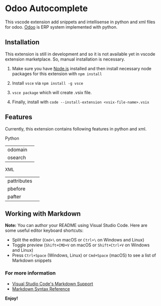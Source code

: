 # Odoo Autocomplete

This vscode extension add snippets and intellisense in python and xml files for odoo. [Odoo](https://www.odoo.com/) is ERP system implemented with python.

## Installation

This extension is still in development and so it is not available yet in vscode extension marketplace. So, manual installation is necessary.

1. Make sure you have [Node.js](https://nodejs.org/en/) installed and then install necessary node packages for this extension with
`npm install`

2. Install `vsce` via `npm install -g vsce`

3. `vsce package` which will create .vsix file.

4. Finally, install with `code --install-extension <vsix-file-name>.vsix`

## Features

Currently, this extension contains following features in python and xml.

Python

|         |   |
|---------|---|
| odomain |   |
| osearch |   |

XML

|             |   |
|-------------|---|
| pattributes |   |
| pbefore     |   |
| pafter      |   |


## Working with Markdown

**Note:** You can author your README using Visual Studio Code.  Here are some useful editor keyboard shortcuts:

* Split the editor (`Cmd+\` on macOS or `Ctrl+\` on Windows and Linux)
* Toggle preview (`Shift+CMD+V` on macOS or `Shift+Ctrl+V` on Windows and Linux)
* Press `Ctrl+Space` (Windows, Linux) or `Cmd+Space` (macOS) to see a list of Markdown snippets

### For more information

* [Visual Studio Code's Markdown Support](http://code.visualstudio.com/docs/languages/markdown)
* [Markdown Syntax Reference](https://help.github.com/articles/markdown-basics/)

**Enjoy!**

